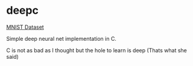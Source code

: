 # deepc

[MNIST Dataset](https://www.kaggle.com/datasets/hojjatk/mnist-dataset)

Simple deep neural net implementation in C.

C is not as bad as I thought but the hole to learn is deep (Thats what she said)

